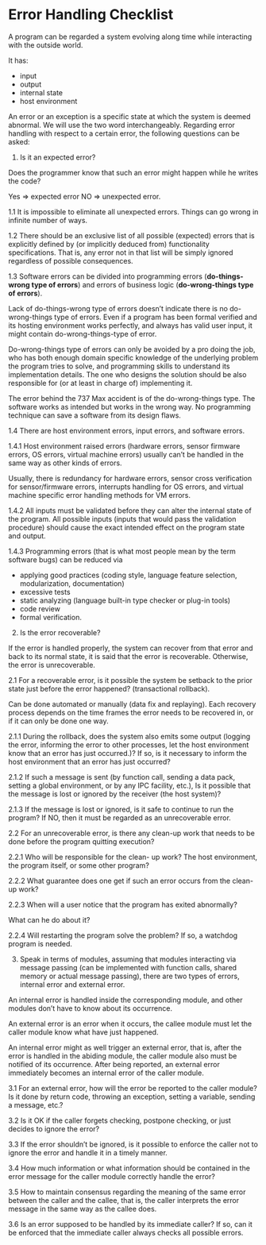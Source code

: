 # Error Handling Checklist

A program can be regarded a system evolving along time while interacting with the outside world.

It has:
  - input
  - output
  - internal state
  - host environment

An error or an exception is a specific state at which the system is deemed abnormal. We will use the two word interchangeably. Regarding error handling with respect to a certain error, the following questions can be asked:

1. Is it an expected error?

Does the programmer know that such an error might happen while he writes the code?

Yes => expected error
NO => unexpected error.

1.1 It is impossible to eliminate all unexpected errors. Things can go wrong in infinite number of ways.

1.2 There should be an exclusive list of all possible (expected) errors that is explicitly defined by (or implicitly deduced from) functionality specifications. That is, any error not in that list will be simply ignored regardless of possible consequences.

1.3 Software errors can be divided into programming errors (**do-things-wrong type of errors**) and errors of business logic (**do-wrong-things type of errors**).

Lack of do-things-wrong type of errors doesn’t indicate there is no do-wrong-things type of errors. Even if a program has been formal verified and its hosting environment works perfectly, and always has valid user input, it might contain do-wrong-things-type of error.

Do-wrong-things type of errors can only be avoided by a pro doing the job, who has both enough domain specific knowledge of the underlying problem the program tries to solve, and programming skills to understand its implementation details. The one who designs the solution should be also responsible for (or at least in charge of) implementing it.

The error behind the 737 Max accident is of the do-wrong-things type. The software works as intended but works in the wrong way. No programming technique can save a software from its design flaws.

1.4 There are host environment errors, input errors, and software errors.

1.4.1 Host environment raised errors (hardware errors, sensor firmware errors, OS errors, virtual machine errors) usually can’t be handled in the same way as other kinds of errors.

Usually, there is redundancy for hardware errors, sensor cross verification for sensor/firmware errors, interrupts handling for OS errors, and virtual machine specific error handling methods for VM errors.

1.4.2 All inputs must be validated before they can alter the internal state of the program. All possible inputs (inputs that would pass the validation procedure) should cause the exact intended effect on the program state and output.

1.4.3 Programming errors (that is what most people mean by the term software bugs) can be reduced via
  - applying good practices (coding style, language feature selection, modularization, documentation)
  - excessive tests
  - static analyzing (language built-in type checker or plug-in tools)
  - code review
  - formal verification.

2. Is the error recoverable?

If the error is handled properly, the system can recover from that error and back to its normal state, it is said that the error is recoverable. Otherwise, the error is unrecoverable.

2.1 For a recoverable error, is it possible the system be setback to the prior state just before the error happened? (transactional rollback).

Can be done automated or manually (data fix and replaying). Each recovery process depends on the time frames the error needs to be recovered in, or if it can only be done one way.

2.1.1 During the rollback, does the system also emits some output (logging the error, informing the error to other processes, let the host environment know that an error has just occurred.)? If so, is it necessary to inform the host environment that an error has just occurred?

2.1.2 If such a message is sent (by function call, sending a data pack, setting a global environment, or by any IPC facility, etc.), Is it possible that the message is lost or ignored by the receiver (the host system)?

2.1.3 If the message is lost or ignored, is it safe to continue to run the program? If NO, then it must be regarded as an unrecoverable error.

2.2 For an unrecoverable error, is there any clean-up work that needs to be done before the program quitting execution?

2.2.1 Who will be responsible for the clean- up work? The host environment, the program itself, or some other program?

2.2.2 What guarantee does one get if such an error occurs from the clean-up work?

2.2.3 When will a user notice that the program has exited abnormally?

What can he do about it?

2.2.4 Will restarting the program solve the problem? If so, a watchdog program is needed.

3. Speak in terms of modules, assuming that modules interacting via message passing (can be implemented with function calls, shared memory or actual message passing), there are two types of errors, internal error and external error.

An internal error is handled inside the corresponding module, and other modules don’t have to know about its occurrence.

An external error is an error when it occurs, the callee module must let the caller module know what have just happened.

An internal error might as well trigger an external error, that is, after the error is handled in the abiding module, the caller module also must be notified of its occurrence. After being reported, an external error immediately becomes an internal error of the caller module.

3.1 For an external error, how will the error be reported to the caller module? Is it done by return code, throwing an exception, setting a variable, sending a message, etc.?

3.2 Is it OK if the caller forgets checking, postpone checking, or just decides to ignore the error?

3.3 If the error shouldn’t be ignored, is it possible to enforce the caller not to ignore the error and handle it in a timely manner.

3.4 How much information or what information should be contained in the error message for the caller module correctly handle the error?

3.5 How to maintain consensus regarding the meaning of the same error between the caller and the callee, that is, the caller interprets the error message in the same way as the callee does.

3.6 Is an error supposed to be handled by its immediate caller? If so, can it be enforced that the immediate caller always checks all possible errors.
